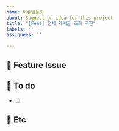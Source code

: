 ```yaml
---
name: 이슈템플릿
about: Suggest an idea for this project
title: "[Feat] 전체 게시글 조회 구현"
labels: ''
assignees: ''

---
```


## 📌 Feature Issue


## 📝 To do
- [ ]


## 🔴 Etc
